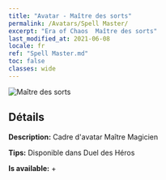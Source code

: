 ```yaml
---
title: "Avatar - Maître des sorts"
permalink: /Avatars/Spell Master/
excerpt: "Era of Chaos  Maître des sorts"
last_modified_at: 2021-06-08
locale: fr
ref: "Spell Master.md"
toc: false
classes: wide
---
```

 ![Maître des sorts](/images/a/avatarFrame_10.png)

## Détails

 **Description:** Cadre d'avatar Maître Magicien 

 **Tips:** Disponible dans Duel des Héros 

 **Is available:**  + 


